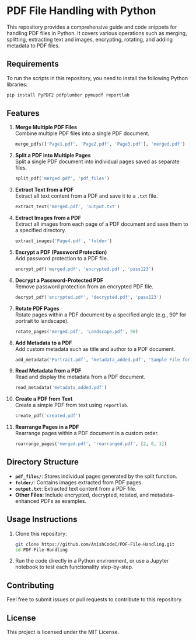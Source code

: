 # PDF File Handling with Python

This repository provides a comprehensive guide and code snippets for handling PDF files in Python. It covers various operations such as merging, splitting, extracting text and images, encrypting, rotating, and adding metadata to PDF files.

## Requirements

To run the scripts in this repository, you need to install the following Python libraries:

```bash
pip install PyPDF2 pdfplumber pymupdf reportlab
```

## Features

1. **Merge Multiple PDF Files**  
   Combine multiple PDF files into a single PDF document.

   ```python
   merge_pdfs(['Page1.pdf', 'Page2.pdf', 'Page3.pdf'], 'merged.pdf')
   ```

2. **Split a PDF into Multiple Pages**  
   Split a single PDF document into individual pages saved as separate files.

   ```python
   split_pdf('merged.pdf', 'pdf_files')
   ```

3. **Extract Text from a PDF**  
   Extract all text content from a PDF and save it to a `.txt` file.

   ```python
   extract_text('merged.pdf', 'output.txt')
   ```

4. **Extract Images from a PDF**  
   Extract all images from each page of a PDF document and save them to a specified directory.

   ```python
   extract_images('Page4.pdf', 'folder')
   ```

5. **Encrypt a PDF (Password Protection)**  
   Add password protection to a PDF file.

   ```python
   encrypt_pdf('merged.pdf', 'encrypted.pdf', 'pass123')
   ```

6. **Decrypt a Password-Protected PDF**  
   Remove password protection from an encrypted PDF file.

   ```python
   decrypt_pdf('encrypted.pdf', 'decrypted.pdf', 'pass123')
   ```

7. **Rotate PDF Pages**  
   Rotate pages within a PDF document by a specified angle (e.g., 90° for portrait to landscape).

   ```python
   rotate_pages('merged.pdf', 'Landscape.pdf', 90)
   ```

8. **Add Metadata to a PDF**  
   Add custom metadata such as title and author to a PDF document.

   ```python
   add_metadata('Portrait.pdf', 'metadata_added.pdf', 'Sample File for Python Coding', 'Dr. Raj')
   ```

9. **Read Metadata from a PDF**  
   Read and display the metadata from a PDF document.

   ```python
   read_metadata('metadata_added.pdf')
   ```

10. **Create a PDF from Text**  
    Create a simple PDF from text using `reportlab`.

    ```python
    create_pdf('created.pdf')
    ```

11. **Rearrange Pages in a PDF**  
    Rearrange pages within a PDF document in a custom order.

    ```python
    rearrange_pages('merged.pdf', 'rearranged.pdf', [2, 0, 1])
    ```

## Directory Structure

- **`pdf_files/`**: Stores individual pages generated by the split function.
- **`folder/`**: Contains images extracted from PDF pages.
- **`output.txt`**: Extracted text content from a PDF file.
- **Other Files**: Include encrypted, decrypted, rotated, and metadata-enhanced PDFs as examples.

## Usage Instructions

1. Clone this repository:

    ```bash
    git clone https://github.com/AnishCodeC/PDF-File-Handling.git
    cd PDF-File-Handling
    ```

2. Run the code directly in a Python environment, or use a Jupyter notebook to test each functionality step-by-step.

## Contributing

Feel free to submit issues or pull requests to contribute to this repository. 

## License

This project is licensed under the MIT License.
